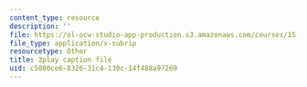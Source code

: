 ```yaml
---
content_type: resource
description: ''
file: https://ol-ocw-studio-app-production.s3.amazonaws.com/courses/15-071-the-analytics-edge-spring-2017/c5080ce6832631c4130c14f488a97269_pelPpuYUAho.srt
file_type: application/x-subrip
resourcetype: Other
title: 3play caption file
uid: c5080ce6-8326-31c4-130c-14f488a97269
---
```

